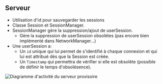 ## Serveur
- Utilisation d'id pour sauvegarder les sessions
- Classe Session et SessionManager.
- SessionManager gère la suppression/ajout de userSession.
    - Gère la suppression de userSession obsolètes (pas encore bien implémenté dans NetworkManager...)
- Une userSession a:
    - Un `id` unique qui lui permet de s'identifié à chaque connexion et qui lui est
    attribué dès que la Session est créée.
    - Un `Timestamp` qui permettra de vérifier si elle est obsolète (possible de
         définir le temps d'obsolésence).

![Diagramme d'activité du serveur provisoire](http://www.plantuml.com/plantuml/proxy?src=https://raw.githubusercontent.com/heig-vd-pro2017/projet/master/server/activity_diagram.plantuml)
